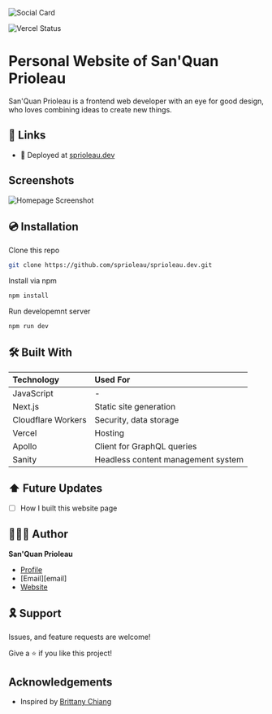 ![Social Card][social-card-url]

![Vercel Status](https://img.shields.io/github/deployments/sprioleau/sprioleau.dev/production?label=vercel&logo=vercel&style=for-the-badge)

# Personal Website of San'Quan Prioleau

San'Quan Prioleau is a frontend web developer with an eye for good design, who loves combining ideas to create new things.

## 🔗 Links

- 🚀 Deployed at [sprioleau.dev][deployed-url]

## Screenshots

![Homepage Screenshot][homepage-screenshot-url]

## 💿 Installation

Clone this repo

```bash
git clone https://github.com/sprioleau/sprioleau.dev.git
```

Install via npm

```bash
npm install
```

Run developemnt server

```bash
npm run dev
```

## 🛠 Built With

| Technology            | Used For                           |
| :-------------------- | :--------------------------------  |
| JavaScript            | -                                  |
| Next.js               | Static site generation             |
| Cloudflare Workers    | Security, data storage             |
| Vercel                | Hosting                            |
| Apollo                | Client for GraphQL queries         |
| Sanity                | Headless content management system |

## ⬆️ Future Updates

- [ ] How I built this website page

## 👨🏾‍💻 Author

**San'Quan Prioleau**

- [Profile][github-url]
- [Email][email]
- [Website][website]

## 🎗 Support

Issues, and feature requests are welcome!

Give a ⭐️ if you like this project!

## Acknowledgements

- Inspired by [Brittany Chiang](https://github.com/bchiang7/v4)

<!-- Author Details -->
[github-url]: https://github.com/spriolau "San'Quan Prioleau on Github"
[website]: https://sprioleau.dev "San'Quan Prioleau's personal website"
[headshot_url]: https://avatars.githubusercontent.com/u/49278940?v=4 "San'Quan Prioleau headshot"

<!-- Project Details -->
[deployed-url]: https://sprioleau.dev
[social-card-url]: https://sprioleau.dev/images/sprioleau-social-card.png "Social Card"
[homepage-screenshot-url]: https://sprioleau.dev/images/homepage.png "Homepage Screenshot"
